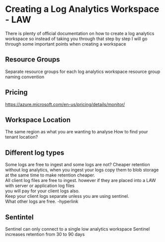 # Creating a Log Analytics Workspace - LAW

There is plenty of official documentation on how to create a log analytics workspace
so instead of taking you through that step by step I will go through some important points when creating a workspace

## Resource Groups
  Separate resource groups for each log analytics workspace
  resource group naming convention
  
## Pricing
  https://azure.microsoft.com/en-us/pricing/details/monitor/
## Workspace Location
  The same region as what you are wanting to analyse
  How to find your tenant location?

## Different log types
  Some logs are free to ingest and some logs are not?
  Cheaper retention without log analytics, when you ingest your logs copy them to blob storage at the same time to make retention cheaper.</br>
  All client log files are free to ingest. however if they are placed into a LAW with server or application log files </br>
  you will pay for your client logs also.</br>
  Keep your client logs separate unless you are using sentinel.</br>
  What other logs are free. -hyperlink </br>

## Sentintel
  Sentinel can only connect to a single low analytics workspace
  Sentinel increases retention from 30 to 90 days
  
